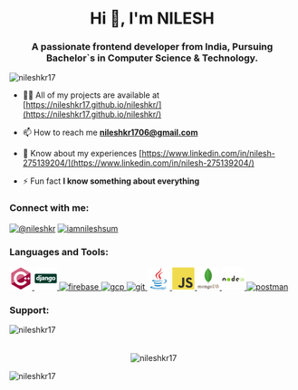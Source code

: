 <h1 align="center">Hi 👋, I'm NILESH</h1>
<h3 align="center">A passionate frontend developer from India, Pursuing Bachelor`s in Computer Science & Technology.</h3>

<p align="left"> <img src="https://komarev.com/ghpvc/?username=nileshkr17&label=Profile%20views&color=0e75b6&style=flat" alt="nileshkr17" /> </p>

- 👨‍💻 All of my projects are available at [https://nileshkr17.github.io/nileshkr/](https://nileshkr17.github.io/nileshkr/)

- 📫 How to reach me **nileshkr1706@gmail.com**

- 📄 Know about my experiences [https://www.linkedin.com/in/nilesh-275139204/](https://www.linkedin.com/in/nilesh-275139204/)

- ⚡ Fun fact **I know something about everything**

<h3 align="left">Connect with me:</h3>
<p align="left">
<a href="https://medium.com/@nileshkr" target="blank"><img align="center" src="https://raw.githubusercontent.com/rahuldkjain/github-profile-readme-generator/master/src/images/icons/Social/medium.svg" alt="@nileshkr" height="30" width="40" /></a>
<a href="https://www.hackerrank.com/iamnileshsum" target="blank"><img align="center" src="https://raw.githubusercontent.com/rahuldkjain/github-profile-readme-generator/master/src/images/icons/Social/hackerrank.svg" alt="iamnileshsum" height="30" width="40" /></a>
</p>

<h3 align="left">Languages and Tools:</h3>
<p align="left"> <a href="https://www.w3schools.com/cpp/" target="_blank" rel="noreferrer"> <img src="https://raw.githubusercontent.com/devicons/devicon/master/icons/cplusplus/cplusplus-original.svg" alt="cplusplus" width="40" height="40"/> </a> <a href="https://www.djangoproject.com/" target="_blank" rel="noreferrer"> <img src="https://raw.githubusercontent.com/devicons/devicon/master/icons/django/django-original.svg" alt="django" width="40" height="40"/> </a> <a href="https://firebase.google.com/" target="_blank" rel="noreferrer"> <img src="https://www.vectorlogo.zone/logos/firebase/firebase-icon.svg" alt="firebase" width="40" height="40"/> </a> <a href="https://cloud.google.com" target="_blank" rel="noreferrer"> <img src="https://www.vectorlogo.zone/logos/google_cloud/google_cloud-icon.svg" alt="gcp" width="40" height="40"/> </a> <a href="https://git-scm.com/" target="_blank" rel="noreferrer"> <img src="https://www.vectorlogo.zone/logos/git-scm/git-scm-icon.svg" alt="git" width="40" height="40"/> </a> <a href="https://www.java.com" target="_blank" rel="noreferrer"> <img src="https://raw.githubusercontent.com/devicons/devicon/master/icons/java/java-original.svg" alt="java" width="40" height="40"/> </a> <a href="https://developer.mozilla.org/en-US/docs/Web/JavaScript" target="_blank" rel="noreferrer"> <img src="https://raw.githubusercontent.com/devicons/devicon/master/icons/javascript/javascript-original.svg" alt="javascript" width="40" height="40"/> </a> <a href="https://www.mongodb.com/" target="_blank" rel="noreferrer"> <img src="https://raw.githubusercontent.com/devicons/devicon/master/icons/mongodb/mongodb-original-wordmark.svg" alt="mongodb" width="40" height="40"/> </a> <a href="https://nodejs.org" target="_blank" rel="noreferrer"> <img src="https://raw.githubusercontent.com/devicons/devicon/master/icons/nodejs/nodejs-original-wordmark.svg" alt="nodejs" width="40" height="40"/> </a> <a href="https://postman.com" target="_blank" rel="noreferrer"> <img src="https://www.vectorlogo.zone/logos/getpostman/getpostman-icon.svg" alt="postman" width="40" height="40"/> </a> </p>

<h3 align="left">Support:</h3>
<p><a href="https://www.buymeacoffee.com/nileshkr17"> <img align="left" src="https://cdn.buymeacoffee.com/buttons/v2/default-yellow.png" height="50" width="210" alt="nileshkr17" /></a></p><br><br>



<p>&nbsp;<img align="center" src="https://github-readme-stats.vercel.app/api?username=nileshkr17&show_icons=true&locale=en" alt="nileshkr17" /></p>

<p><img align="center" src="https://github-readme-streak-stats.herokuapp.com/?user=nileshkr17&" alt="nileshkr17" /></p>
